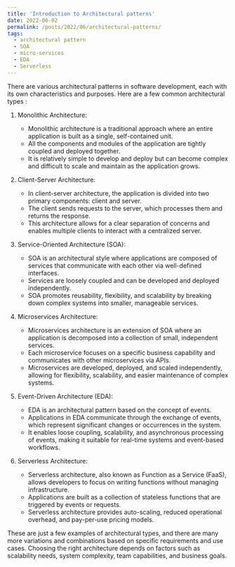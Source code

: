 ```yaml
---
title: 'Introduction to Architectural patterns'
date: 2022-06-02
permalink: /posts/2022/06/architectural-patterns/
tags:
  - architectural pattern
  - SOA
  - micro-services
  - EDA
  - Serverless
---
```


There are various architectural patterns in software development, each with its own characteristics and purposes. Here are a few common architectural types :

1. Monolithic Architecture:
   - Monolithic architecture is a traditional approach where an entire application is built as a single, self-contained unit.
   - All the components and modules of the application are tightly coupled and deployed together.
   - It is relatively simple to develop and deploy but can become complex and difficult to scale and maintain as the application grows.

2. Client-Server Architecture:
   - In client-server architecture, the application is divided into two primary components: client and server.
   - The client sends requests to the server, which processes them and returns the response.
   - This architecture allows for a clear separation of concerns and enables multiple clients to interact with a centralized server.

3. Service-Oriented Architecture (SOA):
   - SOA is an architectural style where applications are composed of services that communicate with each other via well-defined interfaces.
   - Services are loosely coupled and can be developed and deployed independently.
   - SOA promotes reusability, flexibility, and scalability by breaking down complex systems into smaller, manageable services.

4. Microservices Architecture:
   - Microservices architecture is an extension of SOA where an application is decomposed into a collection of small, independent services.
   - Each microservice focuses on a specific business capability and communicates with other microservices via APIs.
   - Microservices are developed, deployed, and scaled independently, allowing for flexibility, scalability, and easier maintenance of complex systems.

5. Event-Driven Architecture (EDA):
   - EDA is an architectural pattern based on the concept of events.
   - Applications in EDA communicate through the exchange of events, which represent significant changes or occurrences in the system.
   - It enables loose coupling, scalability, and asynchronous processing of events, making it suitable for real-time systems and event-based workflows.

6. Serverless Architecture:
   - Serverless architecture, also known as Function as a Service (FaaS), allows developers to focus on writing functions without managing infrastructure.
   - Applications are built as a collection of stateless functions that are triggered by events or requests.
   - Serverless architecture provides auto-scaling, reduced operational overhead, and pay-per-use pricing models.
   
These are just a few examples of architectural types, and there are many more variations and combinations based on specific requirements and use cases. Choosing the right architecture depends on factors such as scalability needs, system complexity, team capabilities, and business goals.

